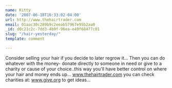 ```yaml
---
name: Kitty
date: '2007-06-18T16:33:02-04:00'
url: http://www.thehairtrader.com
email: 01aac30c289b9c2eeab57967e95b2aa0
_id: d0c21c2c-7dd3-4b9f-96ea-e49f68477c01
slug: "/hair-yesterday/"
template: comment

---
```


Consider selling your hair if you decide to later regrow it... Then you can do whatever with the money- donate directly to someone in need or give to a charity or cause of your choice..this way you'll have better control on where your hair and money ends up... www.thehairtrader.com you can check charities at: www.give.org to get ideas...
